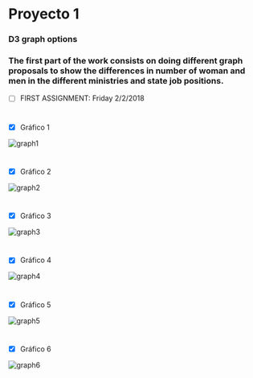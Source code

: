 # Proyecto 1 

### D3 graph options
### The first part of the work consists on doing different graph proposals to show the differences in number of woman and men in the different ministries and state job positions.

- [ ] FIRST ASSIGNMENT: Friday 2/2/2018 

# 

- [x] Gráfico 1 
<img src="https://image.ibb.co/jPpzYH/graph1.png" alt="graph1" border="0">

# 

- [x] Gráfico 2
<img src="https://image.ibb.co/i18Aqx/graph2.png" alt="graph2" border="0">

# 

- [x] Gráfico 3
<img src="https://image.ibb.co/iSzYAx/graph3.png" alt="graph3" border="0">

# 

- [x] Gráfico 4
<img src="https://image.ibb.co/nq9N3H/graph4.png" alt="graph4" border="0">

# 

- [x] Gráfico 5
<img src="https://image.ibb.co/fakqqx/graph5.png" alt="graph5" border="0">

# 

- [x] Gráfico 6
<img src="https://image.ibb.co/cKFC3H/graph6.png" alt="graph6" border="0">

# 
